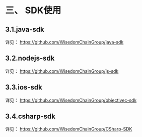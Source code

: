 # 三、 SDK使用
## 3.1.java-sdk
详见： https://github.com/WisedomChainGroup/java-sdk
## 3.2.nodejs-sdk
详见： https://github.com/WisedomChainGroup/js-sdk
## 3.3.ios-sdk
详见： https://github.com/WisedomChainGroup/objectivec-sdk
## 3.4.csharp-sdk
详见： https://github.com/WisedomChainGroup/CSharp-SDK